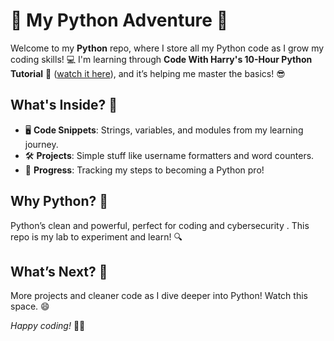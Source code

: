 # 🐍 My Python Adventure 🚀

Welcome to my **Python** repo, where I store all my Python code as I grow my coding skills! 💻 I'm learning through **Code With Harry's 10-Hour Python Tutorial** 🎥 ([watch it here](https://www.youtube.com/watch?v=UrsmFxEIp5k&t=6656s)), and it’s helping me master the basics! 😎

## What's Inside? 📂
- 🖥️ **Code Snippets**: Strings, variables, and modules from my learning journey.
- 🛠️ **Projects**: Simple stuff like username formatters and word counters.
- 🧠 **Progress**: Tracking my steps to becoming a Python pro!

## Why Python? 🐾
Python’s clean and powerful, perfect for coding and cybersecurity . This repo is my lab to experiment and learn! 🔍

## What’s Next? 🌟
More projects and cleaner code as I dive deeper into Python! Watch this space. 😄

*Happy coding!* 🏴‍☠️  

